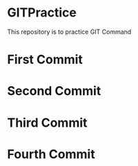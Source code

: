 # GITPractice
This repository is to practice GIT Command
# First Commit
# Second Commit
# Third Commit
# Fourth Commit
